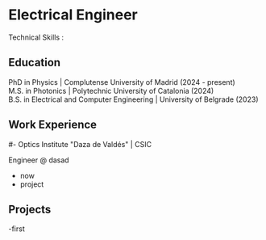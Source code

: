 
# Electrical Engineer
Technical Skills :

## Education 
PhD in Physics | Complutense University of Madrid (2024 - present)	  
M.S. in Photonics	| Polytechnic University of Catalonia  (2024)	 			       
B.S. in Electrical and Computer Engineering | University of Belgrade (2023)

  
## Work Experience

#- Optics Institute "Daza de Valdés" | CSIC 			

Engineer @ dasad
- now
- project

## Projects 
-first


